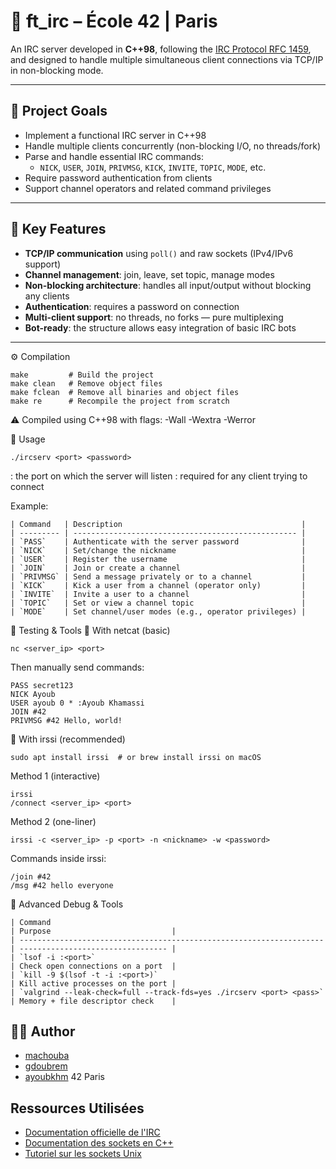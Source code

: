 # 📡 ft_irc – École 42 | Paris

An IRC server developed in **C++98**, following the [IRC Protocol RFC 1459](https://datatracker.ietf.org/doc/html/rfc1459), and designed to handle multiple simultaneous client connections via TCP/IP in non-blocking mode.

---

## 📌 Project Goals

- Implement a functional IRC server in C++98
- Handle multiple clients concurrently (non-blocking I/O, no threads/fork)
- Parse and handle essential IRC commands:
  - `NICK`, `USER`, `JOIN`, `PRIVMSG`, `KICK`, `INVITE`, `TOPIC`, `MODE`, etc.
- Require password authentication from clients
- Support channel operators and related command privileges

---

## 🧠 Key Features

- **TCP/IP communication** using `poll()` and raw sockets (IPv4/IPv6 support)
- **Channel management**: join, leave, set topic, manage modes
- **Non-blocking architecture**: handles all input/output without blocking any clients
- **Authentication**: requires a password on connection
- **Multi-client support**: no threads, no forks — pure multiplexing
- **Bot-ready**: the structure allows easy integration of basic IRC bots

---

⚙️ Compilation
```
make         # Build the project
make clean   # Remove object files
make fclean  # Remove all binaries and object files
make re      # Recompile the project from scratch
```
⚠️ Compiled using C++98 with flags: -Wall -Wextra -Werror

🚀 Usage
```
./ircserv <port> <password>
```
<port>: the port on which the server will listen
<password>: required for any client trying to connect

Example:
```
| Command   | Description                                        |
| --------- | -------------------------------------------------- |
| `PASS`    | Authenticate with the server password              |
| `NICK`    | Set/change the nickname                            |
| `USER`    | Register the username                              |
| `JOIN`    | Join or create a channel                           |
| `PRIVMSG` | Send a message privately or to a channel           |
| `KICK`    | Kick a user from a channel (operator only)         |
| `INVITE`  | Invite a user to a channel                         |
| `TOPIC`   | Set or view a channel topic                        |
| `MODE`    | Set channel/user modes (e.g., operator privileges) |
```

🧪 Testing & Tools
🔧 With netcat (basic)
```
nc <server_ip> <port>
```
Then manually send commands:

```
PASS secret123
NICK Ayoub
USER ayoub 0 * :Ayoub Khamassi
JOIN #42
PRIVMSG #42 Hello, world!
```
💬 With irssi (recommended)
```
sudo apt install irssi  # or brew install irssi on macOS
```
Method 1 (interactive)
```
irssi
/connect <server_ip> <port>
```
Method 2 (one-liner)
```
irssi -c <server_ip> -p <port> -n <nickname> -w <password>
```
Commands inside irssi:
 ```
/join #42
/msg #42 hello everyone
 ```
🧪 Advanced Debug & Tools

 ```
| Command                                                              | Purpose                           |
| -------------------------------------------------------------------- | --------------------------------- |
| `lsof -i :<port>`                                                    | Check open connections on a port  |
| `kill -9 $(lsof -t -i :<port>)`                                      | Kill active processes on the port |
| `valgrind --leak-check=full --track-fds=yes ./ircserv <port> <pass>` | Memory + file descriptor check    |
 ```

## 👨‍💻 Author
  
- [machouba](https://github.com/Machoub) 
- [gdoubrem](https://github.com/GinoDbm)
- [ayoubkhm](https://github.com/ayoubkhm)
42 Paris 

## Ressources Utilisées

- [Documentation officielle de l'IRC](https://tools.ietf.org/html/rfc2812)
- [Documentation des sockets en C++](https://www.boost.org/doc/libs/1_76_0/doc/html/boost_asio.html)
- [Tutoriel sur les sockets Unix](https://beej.us/guide/bgnet/)

